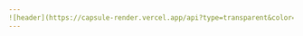 ```yaml
---
![header](https://capsule-render.vercel.app/api?type=transparent&color=auto&height=200&section=header&text=SetUp%20Eggs&fontAlignY=50&fontSize=70&fontColor=396992&animation=twinkling&desc=GHWooo&descAlignY=75&descAlign=60&descSize=30)
---
```

